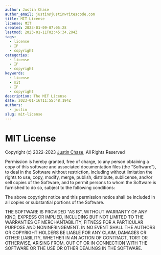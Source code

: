 ```yaml
---
author: Justin Chase
author_email: justin@justinwritescode.com
title: MIT License
license: MIT
created: 2023-01-09-07:05:28
lastmod: 2023-01-11T02:45:34.204Z
tags:
  - license
  - IP
  - copyright
categories:
  - license
  - IP
  - copyright
keywords:
  - license
  - mit
  - IP
  - copyright
description: The MIT License
date: 2023-01-16T11:55:48.194Z
authors:
  - justin
slug: mit-license
---
```

# MIT License

Copyright (c) 2022-2023 [Justin Chase](mailto:justin@justinwritescode.com "Send Justin an email"), All Rights Reserved

Permission is hereby granted, free of charge, to any person obtaining a copy
of this software and associated documentation files (the "Software"), to deal
in the Software without restriction, including without limitation the rights
to use, copy, modify, merge, publish, distribute, sublicense, and/or sell
copies of the Software, and to permit persons to whom the Software is
furnished to do so, subject to the following conditions:

The above copyright notice and this permission notice shall be included in all
copies or substantial portions of the Software.

THE SOFTWARE IS PROVIDED "AS IS", WITHOUT WARRANTY OF ANY KIND, EXPRESS OR
IMPLIED, INCLUDING BUT NOT LIMITED TO THE WARRANTIES OF MERCHANTABILITY,
FITNESS FOR A PARTICULAR PURPOSE AND NONINFRINGEMENT. IN NO EVENT SHALL THE
AUTHORS OR COPYRIGHT HOLDERS BE LIABLE FOR ANY CLAIM, DAMAGES OR OTHER
LIABILITY, WHETHER IN AN ACTION OF CONTRACT, TORT OR OTHERWISE, ARISING FROM,
OUT OF OR IN CONNECTION WITH THE SOFTWARE OR THE USE OR OTHER DEALINGS IN THE
SOFTWARE.
